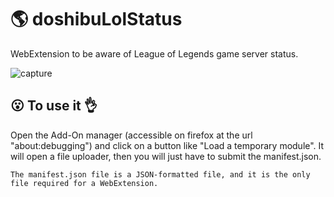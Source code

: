 #   :earth_americas: doshibuLolStatus
WebExtension to be aware of League of Legends game server status.

![capture](https://cloud.githubusercontent.com/assets/25102672/25704931/b7b333ee-30db-11e7-9091-6ed2521ee482.PNG)

##  :open_mouth: To use it  :ok_hand:
Open the Add-On manager (accessible on firefox at the url "about:debugging") and click on a button like "Load a temporary module".
It will open a file uploader, then you will just have to submit the manifest.json.

```
The manifest.json file is a JSON-formatted file, and it is the only file required for a WebExtension.
```
